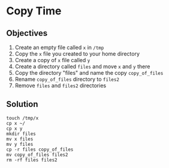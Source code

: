 # Copy Time

## Objectives

1. Create an empty file called `x` in `/tmp`
2. Copy the `x` file you created to your home directory
3. Create a copy of `x` file called `y`
4. Create a directory called `files` and move `x` and `y` there
5. Copy the directory "files" and name the copy `copy_of_files`
6. Rename `copy_of_files` directory to `files2`
7. Remove `files` and `files2` directories

## Solution

```
touch /tmp/x
cp x ~/
cp x y
mkdir files
mv x files
mv y files
cp -r files copy_of_files
mv copy_of_files files2
rm -rf files files2
```
